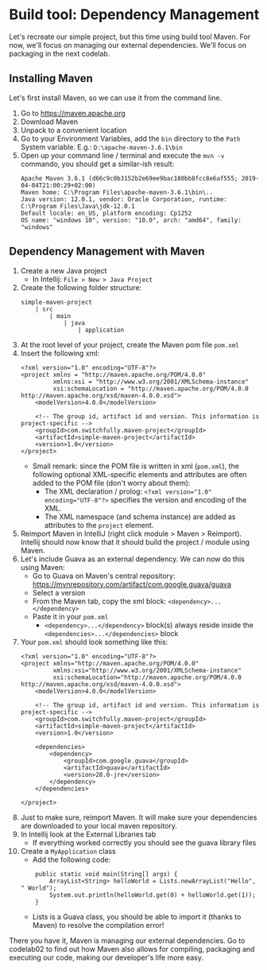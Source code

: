 # Build tool: Dependency Management

Let's recreate our simple project, but this time using build tool Maven.
For now, we'll focus on managing our external dependencies.
We'll focus on packaging in the next codelab.

## Installing Maven

Let's first install Maven, so we can use it from the command line.

1. Go to https://maven.apache.org
2. Download Maven
3. Unpack to a convenient location
4. Go to your Environment Variables, add the ```bin``` directory to the ```Path``` System variable.
    E.g.: ```D:\apache-maven-3.6.1\bin```
5. Open up your command line / terminal and execute the ```mvn -v``` commando, you should get a similar-ish result:
    ```
    Apache Maven 3.6.1 (d66c9c0b3152b2e69ee9bac180bb8fcc8e6af555; 2019-04-04T21:00:29+02:00)
    Maven home: C:\Program Files\apache-maven-3.6.1\bin\..
    Java version: 12.0.1, vendor: Oracle Corporation, runtime: C:\Program Files\Java\jdk-12.0.1
    Default locale: en_US, platform encoding: Cp1252
    OS name: "windows 10", version: "10.0", arch: "amd64", family: "windows"
    ```

## Dependency Management with Maven

1. Create a new Java project
    - In Intellij: ```File > New > Java Project```
2. Create the following folder structure:
    ```
    simple-maven-project
        | src
            | main
                | java
                    | application
    ```
3. At the root level of your project, create the Maven pom file ```pom.xml```
4. Insert the following xml:
    ````
    <?xml version="1.0" encoding="UTF-8"?>
    <project xmlns = "http://maven.apache.org/POM/4.0.0"
             xmlns:xsi = "http://www.w3.org/2001/XMLSchema-instance"
             xsi:schemaLocation = "http://maven.apache.org/POM/4.0.0 http://maven.apache.org/xsd/maven-4.0.0.xsd">
        <modelVersion>4.0.0</modelVersion>
    
        <!-- The group id, artifact id and version. This information is project-specific -->
        <groupId>com.switchfully.maven-project</groupId>
        <artifactId>simple-maven-project</artifactId>
        <version>1.0</version>
    </project>
    ````
    - Small remark: since the POM file is written in xml (`pom.xml`), the following optional XML-specific elements 
    and attributes are often added to the POM file (don't worry about them):
        - The XML declaration / prolog: `<?xml version="1.0" encoding="UTF-8"?>` specifies the version and encoding of the XML.
        - The XML namespace (and schema instance) are added as attributes to the `project` element.
5. Reimport Maven in IntelliJ (right click module > Maven > Reimport). 
Intellij should now know that it should build the project / module using Maven.
6. Let's include Guava as an external dependency. We can now do this using Maven:
    - Go to Guava on Maven's central repository: https://mvnrepository.com/artifact/com.google.guava/guava
    - Select a version
    - From the Maven tab, copy the xml block: `<dependency>...</dependency>`
    - Paste it in your `pom.xml`
        - ```<dependency>...</dependency>``` block(s) always reside inside the `<dependencies>...</dependencies>` block
7. Your `pom.xml` should look something like this:
     ```
     <?xml version="1.0" encoding="UTF-8"?>
     <project xmlns="http://maven.apache.org/POM/4.0.0"
              xmlns:xsi="http://www.w3.org/2001/XMLSchema-instance"
              xsi:schemaLocation="http://maven.apache.org/POM/4.0.0 http://maven.apache.org/xsd/maven-4.0.0.xsd">
         <modelVersion>4.0.0</modelVersion>
     
         <!-- The group id, artifact id and version. This information is project-specific -->
         <groupId>com.switchfully.maven-project</groupId>
         <artifactId>simple-maven-project</artifactId>
         <version>1.0</version>
     
         <dependencies>
             <dependency>
                 <groupId>com.google.guava</groupId>
                 <artifactId>guava</artifactId>
                 <version>28.0-jre</version>
             </dependency>
         </dependencies>
         
     </project>
     ```
8. Just to make sure, reimport Maven. It will make sure your dependencies are downloaded to your local maven repository.
10. In Intellij look at the External Libraries tab
    - If everything worked correctly you should see the guava library files
11. Create a `MyApplication` class
    - Add the following code:
    ```
        public static void main(String[] args) {
            ArrayList<String> helloWorld = Lists.newArrayList("Hello", " World");
            System.out.println(helloWorld.get(0) + helloWorld.get(1));
        }
    ```
    - Lists is a Guava class, you should be able to import it (thanks to Maven) to resolve the compilation error! 

There you have it, Maven is managing our external dependencies.
Go to codelab02 to find out how Maven also allows for compiling, packaging and executing our code, 
making our developer's life more easy.
